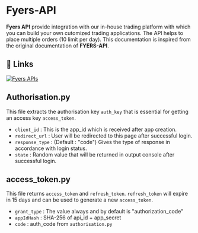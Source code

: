 # Fyers-API
**Fyers API** provide integration with our in-house trading platform with which you can build your own cutomized trading applications. The API helps to place multiple orders (10  limit per day). This documentation is inspired from the original documentation of **FYERS-API**.

## 🔗 Links
[![Fyers APIs](https://img.shields.io/badge/my_portfolio-000?style=for-the-badge&logo=ko-fi&logoColor=white)]([https://katherineoelsner.com/](https://api-docs.fyers.in/)https://api-docs.fyers.in/)

## Authorisation.py
This file extracts the authorisation key `auth_key` that is essential for getting an access key `access_token`.
- `client_id` : This is the  app_id which is received after app creation.
- `redirect_url` : User will be redirected to this page after successful login.
- `response_type` : (Default : "code") Gives the type of response in accordance with login status.
- `state` : Random value that will be returned in output console after successful login.

## access_token.py
This file returns `access_token` and `refresh_token`. `refresh_token` will expire in 15 days and can be used to generate a new `access_token`.
- `grant_type` : The value always and by default is "authorization_code"
- `appIdHash` : SHA-256 of api_id + app_secret
- `code` : auth_code from `authorisation.py`
